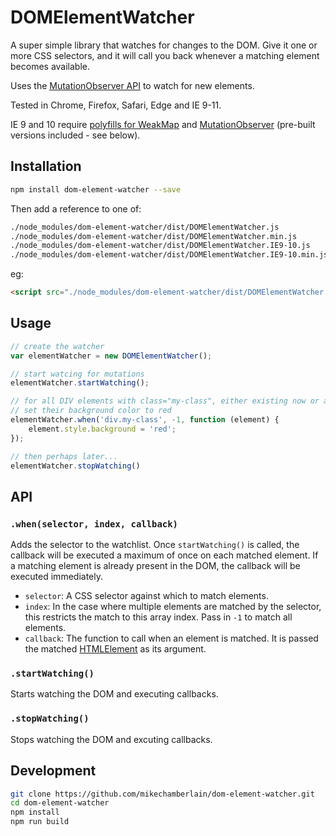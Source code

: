 # DOMElementWatcher

A super simple library that watches for changes to the DOM. Give it one or more CSS selectors, and it will call you back whenever a matching element becomes available.

Uses the [MutationObserver API](https://developer.mozilla.org/en/docs/Web/API/MutationObserver) to watch for new elements. 

Tested in Chrome, Firefox, Safari, Edge and IE 9-11.

IE 9 and 10 require [polyfills for WeakMap](https://github.com/webcomponents/webcomponentsjs/blob/master/src/WeakMap/WeakMap.js)
and [MutationObserver](https://github.com/webcomponents/webcomponentsjs/blob/master/src/MutationObserver/MutationObserver.js) (pre-built versions included - see below).

## Installation

```bash
npm install dom-element-watcher --save
```

Then add a reference to one of:

```bash
./node_modules/dom-element-watcher/dist/DOMElementWatcher.js             # native (~4KB)
./node_modules/dom-element-watcher/dist/DOMElementWatcher.min.js         # native, minified (<1KB)
./node_modules/dom-element-watcher/dist/DOMElementWatcher.IE9-10.js      # polyfilled for old IE (~24KB)
./node_modules/dom-element-watcher/dist/DOMElementWatcher.IE9-10.min.js  # polyfilled for old IE, minified (~7KB)
```

eg:

```html
<script src="./node_modules/dom-element-watcher/dist/DOMElementWatcher.min.js"></script>
```

## Usage

```javascript
// create the watcher
var elementWatcher = new DOMElementWatcher();

// start watcing for mutations
elementWatcher.startWatching();

// for all DIV elements with class="my-class", either existing now or added to the DOM in the future, 
// set their background color to red
elementWatcher.when('div.my-class', -1, function (element) {
    element.style.background = 'red';
});

// then perhaps later...
elementWatcher.stopWatching()

```

## API

### `.when(selector, index, callback)`

Adds the selector to the watchlist. Once `startWatching()` is called, the callback will be executed a maximum of once on each matched
element.  If a matching element is already present in the DOM, the callback will be executed immediately.

- `selector`: A CSS selector against which to match elements.
- `index`: In the case where multiple elements are matched by the selector, this restricts the match to this array index. Pass in `-1` to match all elements.
- `callback`: The function to call when an element is matched. It is passed the matched 
[HTMLElement](https://developer.mozilla.org/en/docs/Web/API/HTMLElement) as its argument.

### `.startWatching()`

Starts watching the DOM and executing callbacks.

### `.stopWatching()`

Stops watching the DOM and excuting callbacks.

## Development

```bash
git clone https://github.com/mikechamberlain/dom-element-watcher.git
cd dom-element-watcher
npm install
npm run build
```
